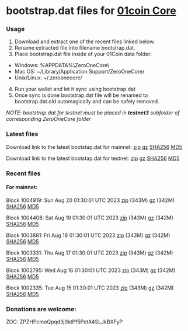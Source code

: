 # bootstrap.dat files for [01coin Core](https://01coin.io)

### Usage

1. Download and extract one of the recent files linked below.
2. Rename extracted file into filename bootstrap.dat.
3. Place bootstrap.dat file inside of your 01Coin data folder:
 - Windows: %APPDATA%\ZeroOneCore\
 - Mac OS: ~/Library/Application Support/ZeroOneCore/
 - Unix/Linux: ~/.zeroonecore/
4. Run your wallet and let it sync using bootstrap.dat
5. Once sync is done bootstrap.dat file will be renamed to bootstrap.dat.old automagically and can be safely removed.

_NOTE: bootstrap.dat for testnet must be placed in **testnet3** subfolder of corresponding ZeroOneCore folder_

### Latest files
Download link to the latest bootstap.dat for mainnet: [zip](https://files.01coin.io/mainnet/bootstrap.dat.zip) [gz](https://files.01coin.io/mainnet/bootstrap.dat.tar.gz) [SHA256](https://files.01coin.io/mainnet/sha256.txt) [MD5](https://files.01coin.io/mainnet/md5.txt)

Download link to the latest bootstap.dat for testnet: [zip](https://files.01coin.io/testnet/bootstrap.dat.zip) [gz](https://files.01coin.io/testnet/bootstrap.dat.tar.gz) [SHA256](https://files.01coin.io/testnet/sha256.txt) [MD5](https://files.01coin.io/testnet/md5.txt)

### Recent files

#### For mainnet:

Block 1004919: Sun Aug 20 01:30:01 UTC 2023 [zip](https://files.01coin.io/mainnet/2023-08-20/bootstrap.dat.zip) (343M) [gz](https://files.01coin.io/mainnet/2023-08-20/bootstrap.dat.tar.gz) (342M) [SHA256](https://files.01coin.io/mainnet/2023-08-20/sha256.txt) [MD5](https://files.01coin.io/mainnet/2023-08-20/md5.txt)

Block 1004408: Sat Aug 19 01:30:01 UTC 2023 [zip](https://files.01coin.io/mainnet/2023-08-19/bootstrap.dat.zip) (343M) [gz](https://files.01coin.io/mainnet/2023-08-19/bootstrap.dat.tar.gz) (342M) [SHA256](https://files.01coin.io/mainnet/2023-08-19/sha256.txt) [MD5](https://files.01coin.io/mainnet/2023-08-19/md5.txt)

Block 1003881: Fri Aug 18 01:30:01 UTC 2023 [zip](https://files.01coin.io/mainnet/2023-08-18/bootstrap.dat.zip) (343M) [gz](https://files.01coin.io/mainnet/2023-08-18/bootstrap.dat.tar.gz) (342M) [SHA256](https://files.01coin.io/mainnet/2023-08-18/sha256.txt) [MD5](https://files.01coin.io/mainnet/2023-08-18/md5.txt)

Block 1003331: Thu Aug 17 01:30:01 UTC 2023 [zip](https://files.01coin.io/mainnet/2023-08-17/bootstrap.dat.zip) (343M) [gz](https://files.01coin.io/mainnet/2023-08-17/bootstrap.dat.tar.gz) (342M) [SHA256](https://files.01coin.io/mainnet/2023-08-17/sha256.txt) [MD5](https://files.01coin.io/mainnet/2023-08-17/md5.txt)

Block 1002795: Wed Aug 16 01:30:01 UTC 2023 [zip](https://files.01coin.io/mainnet/2023-08-16/bootstrap.dat.zip) (343M) [gz](https://files.01coin.io/mainnet/2023-08-16/bootstrap.dat.tar.gz) (342M) [SHA256](https://files.01coin.io/mainnet/2023-08-16/sha256.txt) [MD5](https://files.01coin.io/mainnet/2023-08-16/md5.txt)

Block 1002335: Tue Aug 15 01:30:01 UTC 2023 [zip](https://files.01coin.io/mainnet/2023-08-15/bootstrap.dat.zip) (343M) [gz](https://files.01coin.io/mainnet/2023-08-15/bootstrap.dat.tar.gz) (342M) [SHA256](https://files.01coin.io/mainnet/2023-08-15/sha256.txt) [MD5](https://files.01coin.io/mainnet/2023-08-15/md5.txt)


### Donations are welcome:

ZOC: ZPZHPcmoQpqd3j9ktPf5PetX4SLJkBXFyP
